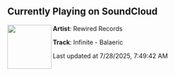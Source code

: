 ## Currently Playing on SoundCloud

[<img align="left" width="100" src="https://i1.sndcdn.com/artworks-sHfTfE6QlGRozhz7-NL9AxQ-t500x500.jpg">](https://soundcloud.com/rewiredrecordsuk/infinite-balaeric)

**Artist**: Rewired Records 

**Track**: Infinite - Balaeric

Last updated at 7/28/2025, 7:49:42 AM
